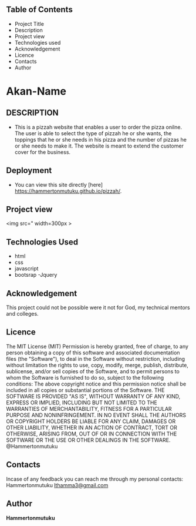 ## Table of Contents
- Project Title
- Description
- Project view
- Technologies used
- Acknowledgement
- Licence
- Contacts
- Author
# Akan-Name
## DESCRIPTION
- This is a pizzah website that enables a user to order the pizza onilne.  The user is able to select the type of pizzah he or she wants,
the toppings that he or she needs in his pizza and the number of pizzas  he or she needs to make it. The website is meant to extend the customer cover for the business.
## Deployment
- You can view this site directly [here] https://hammertonmutuku.github.io/pizzah/.

## Project view
<img src=" width=300px >

## Technologies Used
- html
- css
- javascript
- bootsrap
-Jquery

## Acknowledgement
This project could not be possible were it not for God, my technical mentors and colleges.

## Licence
The MIT License (MIT)
Permission is hereby granted, free of charge, to any person obtaining a copy of this software and associated documentation files (the "Software"), to deal in the Software without restriction, including without limitation the rights to use, copy, modify, merge, publish, distribute, sublicense, and/or sell copies of the Software, and to permit persons to whom the Software is furnished to do so, subject to the following conditions:
The above copyright notice and this permission notice shall be included in all copies or substantial portions of the Software.
THE SOFTWARE IS PROVIDED "AS IS", WITHOUT WARRANTY OF ANY KIND, EXPRESS OR IMPLIED, INCLUDING BUT NOT LIMITED TO THE WARRANTIES OF MERCHANTABILITY, FITNESS FOR A PARTICULAR PURPOSE AND NONINFRINGEMENT. IN NO EVENT SHALL THE AUTHORS OR COPYRIGHT HOLDERS BE LIABLE FOR ANY CLAIM, DAMAGES OR OTHER LIABILITY, WHETHER IN AN ACTION OF CONTRACT, TORT OR OTHERWISE, ARISING FROM, OUT OF OR IN CONNECTION WITH THE SOFTWARE OR THE USE OR OTHER DEALINGS IN THE SOFTWARE.
@Hammertonmutuku

## Contacts
 Incase of any feedback you can reach me through my personal contacts:
 Hammertonmutuku
 lthamma3@gmail.com

## Author
**Hammertonmutuku**